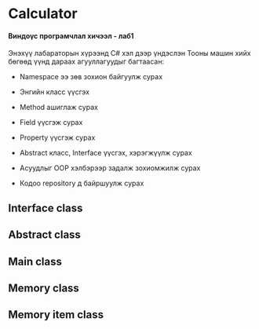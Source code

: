 ﻿# Calculator 

#### Виндоүс програмчлал хичээл - лаб1

Энэхүү лабараторын хүрээнд C# хэл дээр үндэслэн Тооны машин хийх бөгөөд үүнд дараах агууллагуудыг багтаасан:

- Namespace ээ зөв зохион байгуулж сурах 

- Энгийн класс үүсгэх 

- Method ашиглаж сурах 

- Field үүсгэж сурах 

- Property үүсгэж сурах

- Abstract класс, Interface үүсгэх, хэрэгжүүлж сурах

- Асуудлыг OOP хэлбэрээр задалж зохиомжилж сурах

- Кодоо repository д байршуулж сурах

## Interface class

## Abstract class 

## Main class

## Memory class

## Memory item class